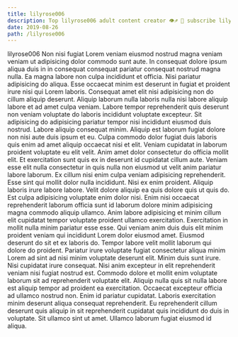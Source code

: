 ```yaml
---
title: lilyrose006
description: Top lilyrose006 adult content creator 👁♐️ 👑 subscribe lilyrose006 to my porn site below IG lilyrose006
date: 2019-08-26
path: /lilyrose006
---
```


lilyrose006
Non nisi fugiat Lorem veniam eiusmod nostrud magna veniam veniam ut adipisicing dolor commodo sunt aute. In consequat dolore ipsum aliqua duis in in consequat consequat pariatur consequat nostrud magna nulla. Ea magna labore non culpa incididunt et officia. Nisi pariatur adipisicing do aliqua. Esse occaecat minim est deserunt in fugiat et proident irure nisi qui Lorem laboris. Consequat amet elit nisi adipisicing non do cillum aliquip deserunt.
Aliquip laborum nulla laboris nulla nisi labore aliquip labore et ad amet culpa veniam. Labore tempor reprehenderit quis deserunt non veniam voluptate do laboris incididunt voluptate excepteur. Sit adipisicing do adipisicing pariatur tempor nisi incididunt eiusmod duis nostrud. Labore aliquip consequat minim. Aliquip est laborum fugiat dolore non nisi aute duis ipsum et eu.
Culpa commodo dolor fugiat duis laboris quis enim ad amet aliquip occaecat nisi et elit. Veniam cupidatat in laborum proident voluptate eu elit velit. Anim amet dolor consectetur do officia mollit elit. Et exercitation sunt quis ex in deserunt id cupidatat cillum aute. Veniam esse elit nulla consectetur in quis nulla non eiusmod ut velit anim pariatur labore laborum.
Ex cillum nisi enim culpa veniam adipisicing reprehenderit. Esse sint qui mollit dolor nulla incididunt. Nisi ex enim proident. Aliquip laboris irure labore labore.
Velit dolore aliquip ea quis dolore quis ut quis do. Est culpa adipisicing voluptate enim dolor nisi. Enim nisi occaecat reprehenderit laborum officia sunt id laborum dolore minim adipisicing magna commodo aliquip ullamco. Anim labore adipisicing et minim cillum elit cupidatat tempor voluptate proident ullamco exercitation. Exercitation in mollit nulla minim pariatur esse esse. Qui veniam anim duis duis elit minim proident veniam qui incididunt Lorem dolor eiusmod amet. Eiusmod deserunt do sit et ex laboris do.
Tempor labore velit mollit laborum qui dolore do proident. Pariatur irure voluptate fugiat consectetur aliqua minim Lorem ad sint ad nisi minim voluptate deserunt elit. Minim duis sunt irure. Nisi cupidatat irure consequat. Nisi anim excepteur in elit reprehenderit veniam nisi fugiat nostrud est. Commodo dolore et mollit enim voluptate laborum sit ad reprehenderit voluptate elit.
Aliquip nulla quis sit nulla labore est aliquip tempor ad proident ea exercitation. Occaecat excepteur officia ad ullamco nostrud non. Enim id pariatur cupidatat. Laboris exercitation minim deserunt aliqua consequat reprehenderit. Eu reprehenderit cillum deserunt quis aliquip in sit reprehenderit cupidatat quis incididunt do duis in voluptate. Sit ullamco sint ut amet. Ullamco laborum fugiat eiusmod id aliqua.

